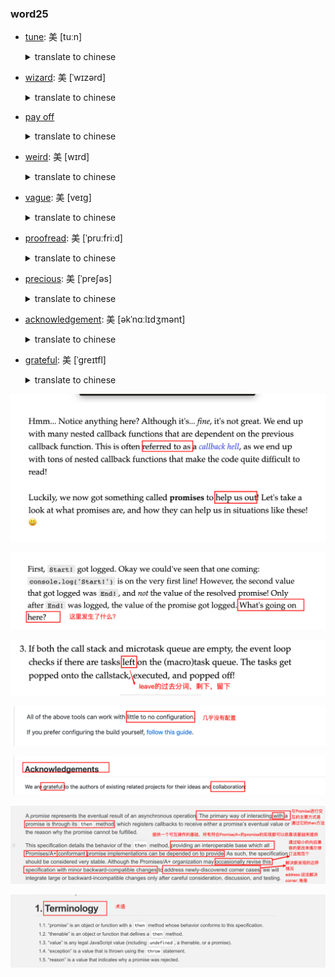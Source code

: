 ### word25
* [tune](https://youdao.com/w/tune/#keyfrom=dict2.top): 美 [tuːn]
  <details>
    <summary>translate to chinese</summary>

    n. 曲调；和谐；心情
    vt. 调整
    just one more step: 只要一个步骤
    ![](https://raw.githubusercontent.com/wangkaiwd/drawing-bed/master/20200502143707.png)
    ![](https://raw.githubusercontent.com/wangkaiwd/drawing-bed/master/20200514172713.png)
  </details>

* [wizard](https://youdao.com/w/wizard/#keyfrom=dict2.top): 美 [ˈwɪzərd]
  <details>
    <summary>translate to chinese</summary>

    n. 男巫；巫术；**向导程序**
    adj. 男巫的；巫术的
    ![](https://raw.githubusercontent.com/wangkaiwd/drawing-bed/master/20200502143747.png)
  </details>

* [pay off](https://youdao.com/w/pay%20off/#keyfrom=dict2.top) 
  <details>
    <summary>translate to chinese</summary>

    取得成功；得到好结果
    curiosity: n. 好奇心  
    sleepless night: 不眠的夜晚  
    once again: 再一次  
    ![](https://raw.githubusercontent.com/wangkaiwd/drawing-bed/master/20200503193005.png)
  </details>

* [weird](https://youdao.com/w/weird/#keyfrom=dict2.top): 美 [wɪrd]
  <details>
    <summary>translate to chinese</summary>

    adj. **怪异的**；不可思议的；超自然的
  </details>

* [vague](https://youdao.com/w/vague/#keyfrom=dict2.top): 美 [veɪɡ]
  <details>
    <summary>translate to chinese</summary>

    adj. **模糊的**；含糊的；不明确的；暧昧的
    piece: n. 块；件；篇；硬币
    ![](https://raw.githubusercontent.com/wangkaiwd/drawing-bed/master/20200503202258.png)
  </details>

* [proofread](https://youdao.com/w/proofread/#keyfrom=dict2.top): 美 [ˈpruːfriːd]
  <details>
    <summary>translate to chinese</summary>

    v. 校对，校阅
    ![](https://raw.githubusercontent.com/wangkaiwd/drawing-bed/master/20200503210644.png)
  </details>
* [precious](https://youdao.com/w/precious/#keyfrom=dict2.top): 美 [ˈpreʃəs]
  <details>
    <summary>translate to chinese</summary>

    adj. **宝贵的**；珍贵的；矫揉造作的
    ![](https://raw.githubusercontent.com/wangkaiwd/drawing-bed/master/20200504153413.png)
  </details>

* [acknowledgement](http://www.youdao.com/w/eng/acknowledgement/?spc=acknowledgement#keyfrom=dict.typo): 美 [əkˈnɑːlɪdʒmənt]
  <details>
    <summary>translate to chinese</summary>

    n. 承认；确认；**致谢**；
  </details>
* [grateful](http://www.youdao.com/w/grateful/#keyfrom=dict2.top): 美 [ˈɡreɪtfl]
  <details>
    <summary>translate to chinese</summary>

    adj. 感谢的；令人愉快的
  </details>
![](https://raw.githubusercontent.com/wangkaiwd/drawing-bed/master/20200503201255.png)

![](https://raw.githubusercontent.com/wangkaiwd/drawing-bed/master/20200503232100.png)

![](https://raw.githubusercontent.com/wangkaiwd/drawing-bed/master/20200504141506.png)

![](https://raw.githubusercontent.com/wangkaiwd/drawing-bed/master/20200506234409.png)

![](https://raw.githubusercontent.com/wangkaiwd/drawing-bed/master/20200506234450.png)

![](https://raw.githubusercontent.com/wangkaiwd/drawing-bed/master/20200510215607.png)

![](https://raw.githubusercontent.com/wangkaiwd/drawing-bed/master/20200511002245.png)